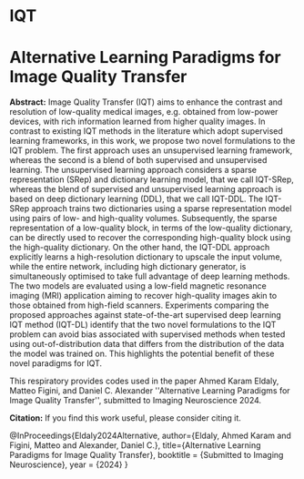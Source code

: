 # IQT
# Alternative Learning Paradigms for Image Quality Transfer

**Abstract:**
Image Quality Transfer (IQT) aims to enhance the contrast and resolution of low-quality medical images, e.g. obtained from low-power devices, with rich information learned from higher quality images. In contrast to existing IQT methods in the literature which adopt supervised learning frameworks, in this work, we propose two novel formulations to the IQT problem. The first approach uses an unsupervised learning framework, whereas the second is a blend of both supervised and unsupervised learning. The unsupervised learning approach considers a sparse representation (SRep) and dictionary learning model, that we call IQT-SRep, whereas the blend of supervised and unsupervised learning approach is based on deep dictionary learning (DDL), that we call IQT-DDL. The IQT-SRep approach trains two dictionaries using a sparse representation model using pairs of low- and high-quality volumes. Subsequently, the sparse representation of a low-quality block, in terms of the low-quality dictionary, can be directly used to recover the corresponding high-quality block using the high-quality dictionary. On the other hand, the IQT-DDL approach explicitly learns a high-resolution dictionary to upscale the input volume, while the entire network, including high dictionary generator, is simultaneously optimised to take full advantage of deep learning methods. The two models are evaluated using a low-field magnetic resonance imaging (MRI) application aiming to recover high-quality images akin to those obtained from high-field scanners. Experiments comparing the proposed approaches against state-of-the-art supervised deep learning IQT method (IQT-DL) identify that the two novel formulations to the IQT problem can avoid bias associated with supervised methods when tested using out-of-distribution data that differs from the distribution of the data the model was trained on. This highlights the potential benefit of these novel paradigms for IQT.

This respiratory provides codes used in the paper 
Ahmed Karam Eldaly, Matteo Figini, and Daniel C. Alexander ''Alternative Learning Paradigms for Image Quality Transfer'', submitted to Imaging Neuroscience 2024.

**Citation:**
If you find this work useful, please consider citing it.

@InProceedings{Eldaly2024Alternative,
  author={Eldaly, Ahmed Karam and Figini, Matteo and Alexander, Daniel C.},
  title={Alternative Learning Paradigms for Image Quality Transfer},
  booktitle = {Submitted to Imaging Neuroscience},
  year = {2024}
}
